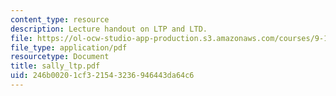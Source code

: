 ```yaml
---
content_type: resource
description: Lecture handout on LTP and LTD.
file: https://ol-ocw-studio-app-production.s3.amazonaws.com/courses/9-15-biochemistry-and-pharmacology-of-synaptic-transmission-fall-2007/246b00201cf321543236946443da64c6_sally_ltp.pdf
file_type: application/pdf
resourcetype: Document
title: sally_ltp.pdf
uid: 246b0020-1cf3-2154-3236-946443da64c6
---
```

